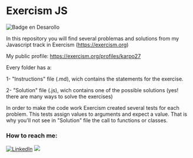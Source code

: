 # Exercism JS

![Badge en Desarollo](https://img.shields.io/badge/STATUS-%20DEVELOPMENT-green)

In this repository you will find several problemas and solutions from my Javascript track in Exercism (https://exercism.org)

My public profile: https://exercism.org/profiles/karpo27

Every folder has a:

1- "Instructions" file (.md), wich contains the statements for the exercise.

2- "Solution" file (.js), wich contains one of the possible solutions (yes! there are many ways to solve the exercises)

In order to make the code work Exercism created several tests for each problem. This tests assign values to arguments and expect a value. That is why you'll not see in "Solution" file the call to functions or classes.

### How to reach me:

[![LinkedIn](https://img.shields.io/badge/LinkedIn-0077B5?style=for-the-badge&logo=linkedin&logoColor=white)](https://www.linkedin.com/in/julian-giudice-940771a1/)
<a href = "mailto:juliangiudice@hotmail.com"><img src="https://img.shields.io/badge/Gmail-D14836?style=for-the-badge&logo=gmail&logoColor=white" target="_blank"></a>
